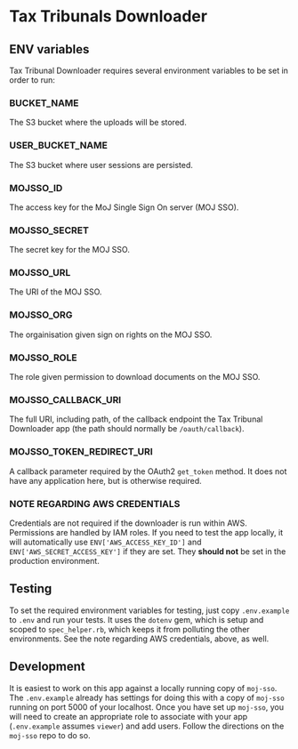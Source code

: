 # Tax Tribunals Downloader

## ENV variables

Tax Tribunal Downloader requires several environment variables to be set
in order to run:

### BUCKET_NAME

The S3 bucket where the uploads will be stored.

### USER_BUCKET_NAME

The S3 bucket where user sessions are persisted.

### MOJSSO_ID

The access key for the MoJ Single Sign On server (MOJ SSO).

### MOJSSO_SECRET

The secret key for the MOJ SSO.

### MOJSSO_URL

The URI of the MOJ SSO.

### MOJSSO_ORG

The orgainisation given sign on rights on the MOJ SSO.

### MOJSSO_ROLE

The role given permission to download documents on the MOJ SSO.

### MOJSSO_CALLBACK_URI

The full URI, including path, of the callback endpoint the Tax Tribunal
Downloader app (the path should normally be `/oauth/callback`).

### MOJSSO_TOKEN_REDIRECT_URI

A callback parameter required by the OAuth2 `get_token` method.  It does
not have any application here, but is otherwise required.

### NOTE REGARDING AWS CREDENTIALS

Credentials are not required if the downloader is run within AWS.
Permissions are handled by IAM roles.  If you need to test the app
locally, it will automatically use `ENV['AWS_ACCESS_KEY_ID']` and
`ENV['AWS_SECRET_ACCESS_KEY']` if they are set.  They **should not** be
set in the production environment.

## Testing

To set the required environment variables for testing, just copy
`.env.example` to `.env` and run your tests.  It uses the `dotenv` gem,
which is setup and scoped to `spec_helper.rb`, which keeps it from
polluting the other environments.  See the note regarding AWS
credentials, above, as well.

## Development

It is easiest to work on this app against a locally running copy of
`moj-sso`.  The `.env.example` already has settings for doing this with
a copy of `moj-sso` running on port 5000 of your localhost.  Once you
have set up `moj-sso`, you will need to create an appropriate role to
associate with your app (`.env.example` assumes `viewer`) and add users.
Follow the directions on the `moj-sso` repo to do so.
